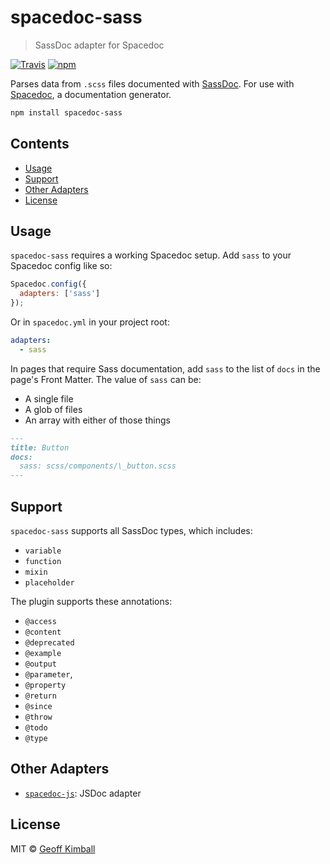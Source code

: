 # spacedoc-sass

> SassDoc adapter for Spacedoc

[![Travis](https://img.shields.io/travis/spacedoc/sass.svg?maxAge=2592000)]() [![npm](https://img.shields.io/npm/v/spacedoc-sass.svg?maxAge=2592000)]()

Parses data from `.scss` files documented with [SassDoc](http://sassdoc.com). For use with [Spacedoc](https://github.com/spacedoc/spacedoc), a documentation generator.

```bash
npm install spacedoc-sass
```

## Contents

- [Usage](#usage)
- [Support](#support)
- [Other Adapters](#other-adapters)
- [License](#license)

## Usage

`spacedoc-sass` requires a working Spacedoc setup. Add `sass` to your Spacedoc config like so:

```js
Spacedoc.config({
  adapters: ['sass']
});
```

Or in `spacedoc.yml` in your project root:

```yml
adapters:
  - sass
```

In pages that require Sass documentation, add `sass` to the list of `docs` in the page's Front Matter. The value of `sass` can be:
  - A single file
  - A glob of files
  - An array with either of those things

```md
---
title: Button
docs:
  sass: scss/components/\_button.scss
---
```

## Support

`spacedoc-sass` supports all SassDoc types, which includes:

- `variable`
- `function`
- `mixin`
- `placeholder`

The plugin supports these annotations:

- `@access`
- `@content`
- `@deprecated`
- `@example`
- `@output`
- `@parameter`,
- `@property`
- `@return`
- `@since`
- `@throw`
- `@todo`
- `@type`

## Other Adapters

- [`spacedoc-js`](htts://github.com/spacedoc/js): JSDoc adapter

## License

MIT &copy; [Geoff Kimball](http://geoffkimball.com)
